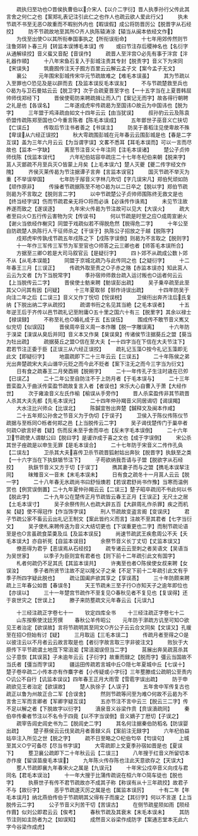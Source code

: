 <!-- { "loadSidebar": true } -->
　　疏执归至功也○晋侯执曹伯以介宋人【以介二字衍】晋人执季孙行父传此其言舍之何仁之也【案郑礼表记注引此仁之也作人也疏云欲人爱此行父】
　　执未节疏不书至无恶○故重而不暇别外内也【暇误假】成公将防晋厉公【脱晋字从石经挍】
　　防不节疏故地至其所○齐人执陈辕涛涂【辕当从闽本依经文作】
　　为伐至出使○以其所衔奉国事执之【所衔误衔命】
　　十七年用郊传然则节注鲁郊转卜春三月【转监本误博毛本误】传
　　或曰节注存后稷神名也【名衍字从通解续挍】音义蜚又音配【音误作】
　　疏晋人至泮宫○必先有事于泮宫【泮礼器作頖】
　　十八年宋鱼石复入于彭城注责其专封【脱责字】音义下为宋同【宋误失】
　　筑鹿囿传注天子囿方百里云云解云孟子文【案今孟子无文】
　　襄公
　　元年围宋彭城传宋华元节疏故难之【难毛本误虽】
　　其为节疏以入至罪也○恐见及是以辟而去【及监本误反毛本误友】
　　不与节疏楚救至兵也○曷为与卫石曼姑云云【脱卫字】次于合疏夏晋至字也【一十五字当在上夏晋韩屈帅师伐郑经下】
　　晋侯使荀防来聘疏揖让而入门【案记无而字】故各得行朝聘之礼是也【各误名】
　　二年遂成虎牢传疏曷为至国讳○故云为中国讳也【脱为字】
　　三年盟于鸡泽疏由如文十四年云云【由当犹误】
　　叔孙豹云云及陈袁侨盟传疏陈郑至国也○今重言陈者【陈毛本误成】
　　五年鄫世子巫音义亡扶切【亡误丘】
　　传取后节注书者善之【书误主】
　　防吴于善稻注见使卑故不殊【卑误从六经正误挍】
　　秋大雩疏围彭城在元年春云云围彭城是也【春是二字互误】盖为三年六月云云【为当谓字误】文畧不悉耳【耳毛本误而】可以一言而尽故也【监本一字缺】
　　离至节注音义十年注同【注毛本误诸】
　　楚公子贞帅师伐陈【伐监本误代】
　　六年杞伯姑容卒疏庄二十七年冬杞伯来朝【脱来字】莒人灭鄫疏不月至兵灭○皆蒙上月矣【上毛本误六】楚人灭夔【夔二传字经文作隗】
　　齐侯灭莱传曷为节注据谭子言奔【言监本误官】
　　国灭节疏不举灭为重【不举误举国】
　　七年防于鄬音义字林几吹切【字几误宋凡】郑伯髠顽如防【顽作原非】
　　传操者节疏据陈至不地○曷为以二日卒之【脱以字】郑伯节疏则曷为不言取之【脱则言二字】
　　以中节疏楚公子贞帅师围陈终无救文是也【终当经字误】伤而节疏君亲无将○将而必诛【必诛传作诛焉】
　　未见节注故养遂而致之【遂误逐】
　　九年宋火传曷为节注故可以见大【大误火】
　　疏大者至曰火○五行传云害物为灾【传误书】
　　何以节疏是时至之应○成周宣谢火【谢火当依经作榭灾】同盟于戏疏似若不得脱危然【脱得危二字】
　　十年公至自防疏楚人执陈行人干征师杀之【干误于】执陈公子招放之于越【脱陈字】
　　戍郑虎牢传孰戌节疏五年戍陈之下【戍陈字误倒】则曷为不言取之【脱则字】
　　十一年作三军传三军节为军至官也○师答之云三卿也者【师答毛本误所合】
　　方据至三卿○若是大司马叙官云【是疑衍字】
　　四卜郊不从疏成公数卜郊不从【从毛本误能】
　　同盟于京城北疏乃与此传同之也【之疑衍字】
　　十二年春王三月【三误正】
　　传疏外取至责之○子赤之赂【赤监本误亦】知此莒人云云为文者【为下当脱常字】
　　季孙宿帅师救台疏入运讨叛也○运者何云云【上当脱传云二字】
　　晋侯使士鲂来聘【鲂误彭出疏】
　　吴子乗卒疏至此至其父○问其有因【问疑】
　　十三年夏取邿【邿作诗误出疏】
　　十四年防吴于向注二年之后【二误三】音义又作丁恱切【恱误棁】
　　卫侯衎出奔齐注后氏复纳【下脱出纳二字从疏挍】
　　疏谓书衎之名见其当絶【之毛本误者】
　　十五年逆王后于齐传以邑节疏礼记至附庸○五十里之国六十有三【脱里字】其余以禄士【禄误録】
　　不称至礼也○婚礼成于五【五误伍】
　　围成传不敢节音义嶲又似兖切【似误囚】
　　晋侯周卒音义周一本作雕【脱一字雕误离】
　　十六年防于湨梁【湨误从臭后并同】音义本又作狊【狊误臭】传诸侯节注据葵丘之盟【葵当为牡出疏】
　　疏据葵丘之盟○信在至大夫【一十四字当在下信在大夫节注下】君若节注正委于臣【正误三从六经正误挍】
　　疏礼记玉藻○按今礼记玉藻即无此文【即疑衍字】
　　地震疏即下二十三年云云【三误五】
　　二十年陈侯之弟光出奔楚疏宋大夫山谮华元贬之而今此不贬者【案下注无之而今三字当为衍文】
　　日有食之疏春王二月癸酉朔【脱朔字】
　　二十一年传孔子生注时歳在已夘【已误乙】
　　二十二年公至自防注不于上防月者【于毛本误与】
　　二十三年晋栾盈入于曲沃传栾盈节疏故复言入者【者误也】宋乐大心自曹入于萧【大经作世】
　　次于雍渝音义左氏作榆【榆误从手旁作】
　　晋人杀栾盈传非其节疏晋人杀其大夫先都【先毛本误光】
　　二十四年仲孙羯音义同居谒切【谒误羯】
　　大水注比兴师众【比误北】
　　陈鍼宜咎出奔楚【鍼释文及闽本作咸】
　　二十五年郑公孙舍之节音义为于伪切【于误子】
　　卫侯入于陈仪传陈仪节疏据与至栎同○栎者何郑之邑【上当脱传云二字】
　　吴子谒伐楚传门于巢卒者何疏○欲言好者【疑】伤而反未至乎舍而卒也【反未字毛本误倒】
　　二十六年卫节疏使人谓献公曰【脱曰字】是谖诈成于喜之文也【成于字误倒】
　　宋公杀其世子痤疏是以申生无罪【是毛本误合】
　　二十七年防于宋音义二传作孔奂【二误左】
　　卫杀其大夫喜传卫杀节疏晋狐射姑出奔狄【脱晋字】执鈇至之类【一十六字当在下执鈇锧节注下】
　　子苟欲纳我吾请与子盟【脱欲字从石经挍】
　　执鈇节音义又方于切【于误丁】
　　擕其妻子而与之盟【擕毛本误挈注同】
　　昧雉音义一音末【末毛本误未】
　　日有食之疏冬十一月莒人云云【脱一字】
　　二十八年春无氷疏尚书曰舒恒燠若【若误君舒尚书作豫】当寒而温例赏也【例赏误倒置】二十九年夏仲孙羯云云【二误三】楚子昭卒疏闰不书此何以书【脱此字】
　　二十九年公在楚传正月节疏皆云春王正月【王误正】无尺土之居【土毛本误寸】
　　吴子余祭传刑人也疏大辟五百【大辟周礼作杀罪】疾之而机矣【疑】使不得冠作【作当饰字误】
　　刑人节疏故变盗言阍【变误庆】
　　君子节疏公家不畜云云出礼记王制文【案此皆约义而言】注故不至其君者【七字当衍文】
　　吴子使札来聘传迭为音义大结切更也【下误重更也二字】而制节疏论语至是也○言虽疏食菜羮及瓜【及监本误反】
　　尚速节疏武王疾愈周公不夭【夭毛本误大】亦自祈死【自监本误目】
　　余祭节音义长丁丈切【丈监本误又】
　　僚恶得为君乎【恶误焉从石经挍】
　　疏专诸云云至刺之者吴语文【吴语当为吴世家】
　　以季子为臣则宜有君者也【则下前十二年疏引此文有国字】
　　札者何疏仍不足其氏【其监本误共】
　　许夷至也者○陈侯使女叔来聘【女误汝】
　　季子者所贤节注故不足以隆父子之亲【不足下前十二年疏引此文有乎季子所四字疑此脱也】
　　疏让国阖庐欲其享之【享误髙】
　　三十年防颇来聘疏上三年春公如晋【春误冬】
　　天王节疏未三至子行○亦知天子之逾年即位也【亦误以】
　　三十一年楚宫节疏作不至复见○春秋见者不复见也【复误得】还于哀世灾之【世误上】
　　滕子来防塟疏文元年春云云【元误九】

　　十三经注疏正字卷七十一
　　钦定四库全书
　　十三经注疏正字卷七十二
　　山东按察使沈廷芳撰
　　春秋公羊传昭公
　　元年防于漷疏方讥至可知○欲见王者治定【欲误故】言将节疏明其至同文○齐公子云云合文同矣【文误又】孔瑗至在招○但始有讨【疑】
　　三月取运【三毛本误二】
　　传疏月者至得之○是以彼注云以不月者云云故言取是也【者衍字故言取三字非彼注文】
　　败狄于大原传下平节疏谓土地窊下常沮洳【常沮洳误但当二字】
　　莒展出奔吴疏莒杀其公子意恢【其误莒】子未逾年云云【子衍字】故重而録之【脱而字】彊云当国故不当氏者【彊当而字误】
　　疆运田传疏若言城中丘○隠七年夏城中丘【七误十】楚子卷卒疏二小传本亦有作麋字者【小传疑或小字衍】三年塟滕成公疏眀公至责内○讥公不自行【讥监本误议】四年春王正月大雨雪【雪雹字误出疏】
　　防于申疏欲见王者治定【欲误故】
　　楚人执徐子【人误子】
　　五年舍中军传复古也疏正以鲁为州故正合二军【合误舍】
　　然则节疏等问至为难○何故不云曷为不言舍三军而言卿者【军卿字疑互误】
　　五亦节注不言中云三【脱云三二字】传不足以解之者【下脱故字以衍字】
　　濆泉音义谷梁作贲【贲误濆疏同】
　　秦伯卒传秦者节注以不名令于四竟【以不字当误倒】音义嫡子丁厯切【子误之】
　　疏宰告闾史闾史书为二【脱闾史二字】
　　其名何注据秦伯防稻名【防误婴出疏】
　　楚子蔡侯云云伐吴疏月者善録义兵【案前注无録字】
　　六年杞伯益姑卒注入所见之世【脱之字】
　　疏不日至略之○杞伯匄卒【匄误句】
　　上城至其义○宁可备尽【尽当书字误】
　　大雩疏即上文夏季孙宿如晋是也【夏误下】
　　塟卫襄公疏即下二十年秋云云【二误三】
　　八年搜于红音义所留切本亦作廋【留误苗廋毛本误】
　　九年陈火传存陈也注此天意欲存之【天误大】
　　塟人节疏即襄九年春宋火之属是【九误元】
　　十年宋公戍卒音义向戌与君同名【君毛本误治】
　　十一年大搜于比蒲传疏说在桓六年○简车徒也【脱也字】
　　执蔡世子有传不君节疏故亦不成其子称【称误有从十三年疏挍】故君子不与【故衍字】
　　恶乎节疏遂灭厉之属是也【属监本误厉】
　　十有二年【年毛本误月】纳北燕伯传伯于节疏眀其父得有子而废之【其衍字】何以不言遂【上当脱传云二字】
　　公子节音义刋苦干切【苦误古】
　　在侧节疏星陨如雨【陨经作霣】似刘公即君云云【俟考】
　　春秋节疏及其衰末【末毛本误未】
　　其防节注则如主防者为之【如误知】
　　成然音义谷梁作成防字【案通志堂本无此六字今谷梁作成虎】
